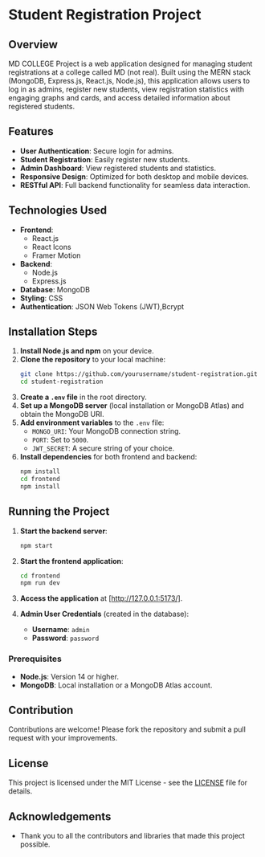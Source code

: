 # Student Registration Project

## Overview

MD COLLEGE Project is a web application designed for managing student registrations at a college  called MD (not real). Built using the MERN stack (MongoDB, Express.js, React.js, Node.js), this application allows users to log in as admins, register new students, view registration statistics with engaging graphs and cards, and access detailed information about registered students.

## Features

- **User Authentication**: Secure login for admins.
- **Student Registration**: Easily register new students.
- **Admin Dashboard**: View registered students and statistics.
- **Responsive Design**: Optimized for both desktop and mobile devices.
- **RESTful API**: Full backend functionality for seamless data interaction.

## Technologies Used

- **Frontend**: 
  - React.js
  - React Icons
  - Framer Motion
- **Backend**: 
  - Node.js
  - Express.js
- **Database**: MongoDB
- **Styling**: CSS
- **Authentication**: JSON Web Tokens (JWT),Bcrypt

## Installation Steps

1. **Install Node.js and npm** on your device.
2. **Clone the repository** to your local machine:
    ```bash
    git clone https://github.com/yourusername/student-registration.git
    cd student-registration
    ```
3. **Create a `.env` file** in the root directory.
4. **Set up a MongoDB server** (local installation or MongoDB Atlas) and obtain the MongoDB URI.
5. **Add environment variables** to the `.env` file:
    - `MONGO_URI`: Your MongoDB connection string.
    - `PORT`: Set to `5000`.
    - `JWT_SECRET`: A secure string of your choice.
6. **Install dependencies** for both frontend and backend:
    ```bash
    npm install
    cd frontend
    npm install
    ```

## Running the Project

1. **Start the backend server**:
    ```bash
    npm start
    ```
2. **Start the frontend application**:
    ```bash
    cd frontend
    npm run dev
    ```
3. **Access the application** at [http://127.0.0.1:5173/].

4. **Admin User Credentials** (created in the database):
    - **Username**: `admin`
    - **Password**: `password`

### Prerequisites

- **Node.js**: Version 14 or higher.
- **MongoDB**: Local installation or a MongoDB Atlas account.

## Contribution

Contributions are welcome! Please fork the repository and submit a pull request with your improvements.

## License

This project is licensed under the MIT License - see the [LICENSE](LICENSE) file for details.

## Acknowledgements

- Thank you to all the contributors and libraries that made this project possible.
